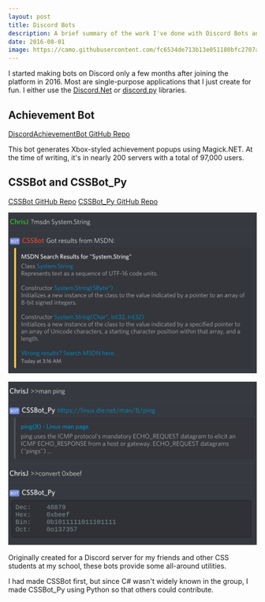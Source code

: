 ```yaml
---
layout: post
title: Discord Bots
description: A brief summary of the work I've done with Discord Bots and the Discord API.
date: 2016-08-01
image: https://camo.githubusercontent.com/fc6534de713b13e051180bfc2707a8440758be58/687474703a2f2f692e696d6775722e636f6d2f396c7a7778366a2e676966
---
```


I started making bots on Discord only a few months after joining the platform 
in 2016. Most are single-purpose applications that I just create for fun.
I either use the [Discord.Net][dnet] or [discord.py][dpy] libraries.

## Achievement Bot

[DiscordAchievementBot GitHub Repo](https://github.com/Chris-Johnston/DiscordAchievementBot)

This bot generates Xbox-styled achievement popups using Magick.NET.
At the time of writing, it's in nearly 200 servers with a total of 97,000 users.

## CSSBot and CSSBot_Py

[CSSBot GitHub Repo](https://github.com/Chris-Johnston/CSSBot)
[CSSBot_Py GitHub Repo](https://github.com/Chris-Johnston/CSSBot_Py)

![Screenshot of CSSBot in use](/images/cssbot.png)

![Screenshot of CSSBot Py in use](/images/cssbot_py.png)

Originally created for a Discord server for my friends and other CSS students
at my school, these bots provide some all-around utilities.

I had made CSSBot first, but since C# wasn't widely known in the group,
I made CSSBot_Py using Python so that others could contribute.

[dnet]: http://github.com/discord-net/Discord.Net/
[dpy]: https://github.com/Rapptz/discord.py
